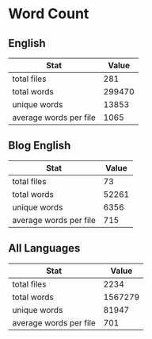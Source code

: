 # Word Count

## English

Stat | Value
---- | -----
total files | 281
total words | 299470
unique words | 13853
average words per file | 1065

## Blog English

Stat | Value
---- | -----
total files | 73
total words | 52261
unique words | 6356
average words per file | 715

## All Languages

Stat | Value
---- | -----
total files | 2234
total words | 1567279
unique words | 81947
average words per file | 701
